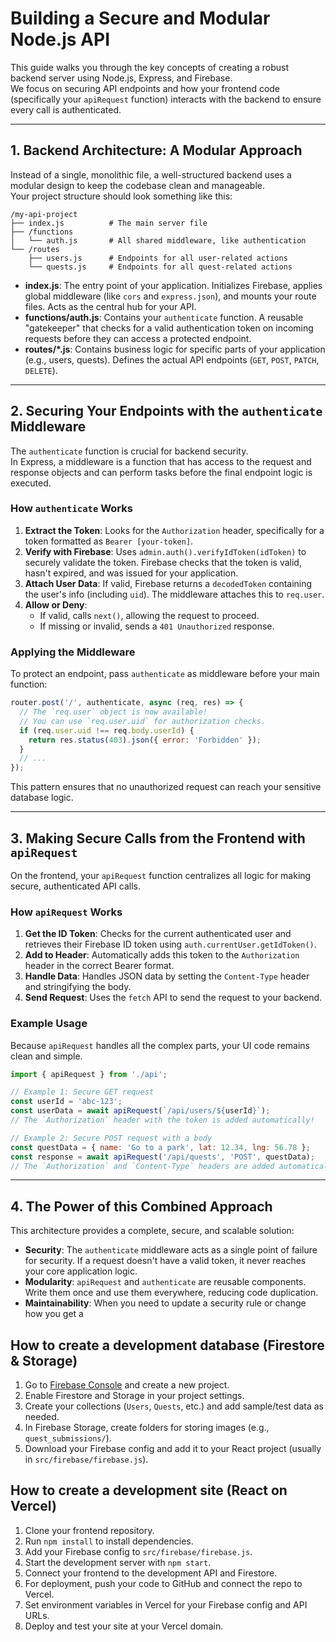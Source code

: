 # Building a Secure and Modular Node.js API

This guide walks you through the key concepts of creating a robust backend server using Node.js, Express, and Firebase.  
We focus on securing API endpoints and how your frontend code (specifically your `apiRequest` function) interacts with the backend to ensure every call is authenticated.

---

## 1. Backend Architecture: A Modular Approach

Instead of a single, monolithic file, a well-structured backend uses a modular design to keep the codebase clean and manageable.  
Your project structure should look something like this:

```
/my-api-project
├── index.js          # The main server file
├── /functions
│   └── auth.js       # All shared middleware, like authentication
└── /routes
    ├── users.js      # Endpoints for all user-related actions
    └── quests.js     # Endpoints for all quest-related actions
```

- **index.js**: The entry point of your application. Initializes Firebase, applies global middleware (like `cors` and `express.json`), and mounts your route files. Acts as the central hub for your API.
- **functions/auth.js**: Contains your `authenticate` function. A reusable "gatekeeper" that checks for a valid authentication token on incoming requests before they can access a protected endpoint.
- **routes/*.js**: Contains business logic for specific parts of your application (e.g., users, quests). Defines the actual API endpoints (`GET`, `POST`, `PATCH`, `DELETE`).

---

## 2. Securing Your Endpoints with the `authenticate` Middleware

The `authenticate` function is crucial for backend security.  
In Express, a middleware is a function that has access to the request and response objects and can perform tasks before the final endpoint logic is executed.

### How `authenticate` Works

1. **Extract the Token**: Looks for the `Authorization` header, specifically for a token formatted as `Bearer [your-token]`.
2. **Verify with Firebase**: Uses `admin.auth().verifyIdToken(idToken)` to securely validate the token. Firebase checks that the token is valid, hasn't expired, and was issued for your application.
3. **Attach User Data**: If valid, Firebase returns a `decodedToken` containing the user's info (including `uid`). The middleware attaches this to `req.user`.
4. **Allow or Deny**:
    - If valid, calls `next()`, allowing the request to proceed.
    - If missing or invalid, sends a `401 Unauthorized` response.

### Applying the Middleware

To protect an endpoint, pass `authenticate` as middleware before your main function:

```javascript
router.post('/', authenticate, async (req, res) => {
  // The `req.user` object is now available!
  // You can use `req.user.uid` for authorization checks.
  if (req.user.uid !== req.body.userId) {
    return res.status(403).json({ error: 'Forbidden' });
  }
  // ...
});
```

This pattern ensures that no unauthorized request can reach your sensitive database logic.

---

## 3. Making Secure Calls from the Frontend with `apiRequest`

On the frontend, your `apiRequest` function centralizes all logic for making secure, authenticated API calls.

### How `apiRequest` Works

1. **Get the ID Token**: Checks for the current authenticated user and retrieves their Firebase ID token using `auth.currentUser.getIdToken()`.
2. **Add to Header**: Automatically adds this token to the `Authorization` header in the correct Bearer format.
3. **Handle Data**: Handles JSON data by setting the `Content-Type` header and stringifying the body.
4. **Send Request**: Uses the `fetch` API to send the request to your backend.

### Example Usage

Because `apiRequest` handles all the complex parts, your UI code remains clean and simple.

```javascript
import { apiRequest } from './api';

// Example 1: Secure GET request
const userId = 'abc-123';
const userData = await apiRequest(`/api/users/${userId}`);
// The `Authorization` header with the token is added automatically!

// Example 2: Secure POST request with a body
const questData = { name: 'Go to a park', lat: 12.34, lng: 56.78 };
const response = await apiRequest('/api/quests', 'POST', questData);
// The `Authorization` and `Content-Type` headers are added automatically!
```

---

## 4. The Power of this Combined Approach

This architecture provides a complete, secure, and scalable solution:

- **Security**: The `authenticate` middleware acts as a single point of failure for security. If a request doesn't have a valid token, it never reaches your core application logic.
- **Modularity**: `apiRequest` and `authenticate` are reusable components. Write them once and use them everywhere, reducing code duplication.
- **Maintainability**: When you need to update a security rule or change how you get a

## How to create a development database (Firestore & Storage)

1. Go to [Firebase Console](https://console.firebase.google.com/) and create a new project.
2. Enable Firestore and Storage in your project settings.
3. Create your collections (`Users`, `Quests`, etc.) and add sample/test data as needed.
4. In Firebase Storage, create folders for storing images (e.g., `quest_submissions/`).
5. Download your Firebase config and add it to your React project (usually in `src/firebase/firebase.js`).

## How to create a development site (React on Vercel)

1. Clone your frontend repository.
2. Run `npm install` to install dependencies.
3. Add your Firebase config to `src/firebase/firebase.js`.
4. Start the development server with `npm start`.
5. Connect your frontend to the development API and Firestore.
6. For deployment, push your code to GitHub and connect the repo to Vercel.
7. Set environment variables in Vercel for your Firebase config and API URLs.
8. Deploy and test your site at your Vercel domain.
